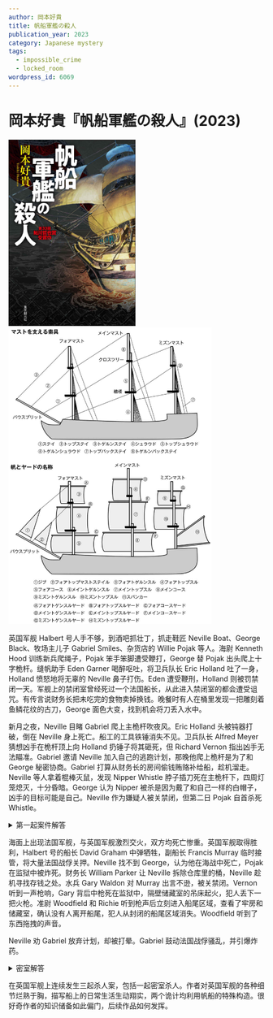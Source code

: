 ```yaml
---
author: 岡本好貴
title: 帆船軍艦の殺人
publication_year: 2023
category: Japanese mystery
tags:
  - impossible_crime
  - locked_room
wordpress_id: 6069
---
```


# 岡本好貴『帆船軍艦の殺人』(2023)

<img src=images/2023_cover.jpg width=250/>

<img src=images/2023_ship.jpg width=400/>

英国军舰 Halbert 号人手不够，到酒吧抓壮丁，抓走鞋匠 Neville Boat、George Black、牧场主儿子 Gabriel Smiles、杂货店的 Willie Pojak 等人。海尉 Kenneth Hood 训练新兵爬绳子，Pojak 笨手笨脚遭受鞭打，George 替 Pojak 出头爬上十字桅杆。缝帆助手 Eden Garner 喝醉呕吐，将卫兵队长 Eric Holland 吐了一身，Holland 愤怒地将无辜的 Neville 鼻子打伤。Eden 遭受鞭刑，Holland 则被罚禁闭一天。军舰上的禁闭室曾经死过一个法国船长，从此进入禁闭室的都会遭受诅咒。有传言说财务长把未吃完的食物卖掉换钱。晚餐时有人在桶里发现一把雕刻着鱼鳞花纹的古刀，George 面色大变，找到机会将刀丢入水中。

新月之夜，Neville 目睹 Gabriel 爬上主桅杆吹夜风。Eric Holland 头被钝器打破，倒在 Neville 身上死亡。船工的工具铁锤消失不见。卫兵队长 Alfred Meyer 猜想凶手在桅杆顶上向 Holland 扔锤子将其砸死，但 Richard Vernon 指出凶手无法瞄准。Gabriel 邀请 Neville 加入自己的逃跑计划，那晚他爬上桅杆是为了和 George 秘密协商。Gabriel 打算从财务长的房间偷钱贿赂补给船，趁机溜走。Neville 等人拿着棍棒灭鼠，发现 Nipper Whistle 脖子插刀死在主桅杆下，四周灯笼熄灭，十分昏暗。George 认为 Nipper 被杀是因为戴了和自己一样的白帽子，凶手的目标可能是自己。Neville 作为嫌疑人被关禁闭，但第二日 Pojak 自首杀死 Whistle。

<details><summary>第一起案件解答</summary>
凶手爬桅杆想要杀死 George，但不小心掉了锤子，砸死 Holland。发生谋杀当晚风很大，主桅帆和前桅帆几乎接触，凶手从主桅帆爬到前桅帆，滑下桅杆逃脱。
</details>

海面上出现法国军舰，与英国军舰激烈交火，双方均死亡惨重。英国军舰取得胜利，Halbert 号的船长 David Graham 中弹牺牲，副船长 Francis Murray 临时接管，将大量法国战俘关押。Neville 找不到 George，认为他在海战中死亡，Pojak 在监狱中被炸死。财务长 William Parker 让 Neville 拆除仓库里的桶，Neville 趁机寻找存钱之处。水兵 Gary Waldon 对 Murray 出言不逊，被关禁闭。Vernon 听到一声枪响，Gary 背后中枪死在监狱中，隔壁储藏室的吊床起火，犯人丢下一把火枪。准尉 Woodfield 和 Richie 听到枪声后立刻进入船尾区域，查看了牢房和储藏室，确认没有人离开船尾，犯人从封闭的船尾区域消失。Woodfield 听到了东西拖拽的声音。

Neville 劝 Gabriel 放弃计划，却被打晕。Gabriel 鼓动法国战俘骚乱，并引爆炸药。

<details><summary>密室解答</summary>
牢房和储藏室之间有个炮弹炸出来的洞，犯人用吊床裹住滑膛火枪，枪管插入洞中。他把一根绳子绑在扳机上，绳子穿过船尾，绑在英国军舰和法国军舰之间的牵引绳上。刮风造成牵引绳拉紧，拉动绳子扣动扳机，将牢房中的 Pojak 打死。储藏室着火是因为火盘里喷出的点火粉点燃了吊床。Woodfield 听到的拖拽声是枪托在地上摩擦的声音。Parker 是当晚唯一进入储藏室的人，他是凶手。

George 没有死，现身救下了 Neville。George 曾在军舰服役并逃跑，是海军通缉的罪犯。George 曾用鱼鳞花纹的刀杀死 Parker 的哥哥，所以 Parker 想杀他报仇。
</details>

在英国军舰上连续发生三起杀人案，包括一起密室杀人。作者对英国军舰的各种细节烂熟于胸，描写船上的日常生活生动翔实，两个诡计均利用帆船的特殊构造。很好奇作者的知识储备如此偏门，后续作品如何发挥。
